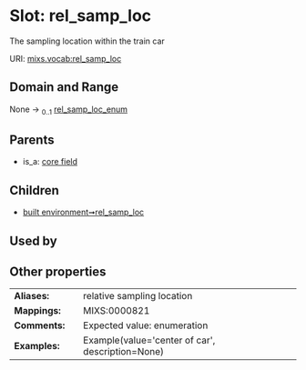 
# Slot: rel_samp_loc


The sampling location within the train car

URI: [mixs.vocab:rel_samp_loc](https://w3id.org/mixs/vocab/rel_samp_loc)


## Domain and Range

None &#8594;  <sub>0..1</sub> [rel_samp_loc_enum](rel_samp_loc_enum.md)

## Parents

 *  is_a: [core field](core_field.md)

## Children

 *  [built environment➞rel_samp_loc](built_environment_rel_samp_loc.md)

## Used by


## Other properties

|  |  |  |
| --- | --- | --- |
| **Aliases:** | | relative sampling location |
| **Mappings:** | | MIXS:0000821 |
| **Comments:** | | Expected value: enumeration |
| **Examples:** | | Example(value='center of car', description=None) |

